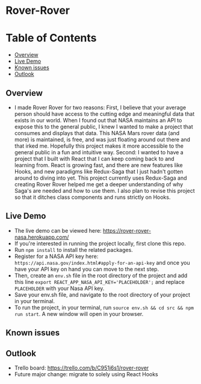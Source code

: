 # Rover-Rover

# Table of Contents
- [Overview](#overview)
- [Live Demo](#live-demo)
- [Known issues](#known-issues)
- [Outlook](#outlook)

## Overview
- I made Rover Rover for two reasons: First, I believe that your average person should have access to the cutting edge and meaningful data that exists in our world. When I found out that NASA maintains an API to expose this to the general public, I knew I wanted to make a project that consumes and displays that data. This NASA Mars rover data (and more) is maintained, is free, and was just floating around out there and that irked me. Hopefully this project makes it more accessible to the general public in a fun and intuitive way.
Second: I wanted to have a project that I built with React that I can keep coming back to and learning from. React is growing fast, and there are new features like Hooks, and new paradigms like Redux-Saga that I just hadn't gotten around to diving into yet. This project currently uses Redux-Saga and creating Rover Rover helped me get a deeper understanding of why Saga's are needed and how to use them. I also plan to revise this project so that it ditches class components and runs strictly on Hooks. 

## Live Demo
- The live demo can be viewed here: https://rover-rover-nasa.herokuapp.com/
- If you're interested in running the project locally, first clone this repo.
- Run `npm install` to install the related packages.
- Register for a NASA API key here: `https://api.nasa.gov/index.html#apply-for-an-api-key` and once you have your API key on hand you can move to the next step.
- Then, create an `env.sh` file in the root directory of the project and add this line `export REACT_APP_NASA_API_KEY='PLACEHOLDER';` and replace `PLACEHOLDER` with your Nasa API key.
- Save your env.sh file, and navigate to the root directory of your project in your terminal. 
- To run the project, in your terminal, run `source env.sh && cd src && npm run start`. A new window will open in your browser.

## Known issues

## Outlook
- Trello board: https://trello.com/b/C951j6s1/rover-rover
- Future major change: migrate to solely using React Hooks
